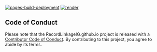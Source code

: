 
[![pages-build-deployment](https://github.com/RecordLinkageIG/RecordLinkageIG.github.io/actions/workflows/pages/pages-build-deployment/badge.svg)](https://github.com/RecordLinkageIG/RecordLinkageIG.github.io/actions/workflows/pages/pages-build-deployment) [![render](https://github.com/RecordLinkageIG/RecordLinkageIG.github.io/workflows/R-CMD-check/badge.svg)](https://github.com/RecordLinkageIG/RecordLinkageIG.github.io/actions)

## Code of Conduct

Please note that the RecordLinkageIG.github.io project is released with a [Contributor Code of Conduct](https://contributor-covenant.org/version/2/0/CODE_OF_CONDUCT.html). By contributing to this project, you agree to abide by its terms. 